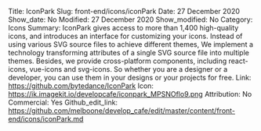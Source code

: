 Title: IconPark
Slug: front-end/icons/iconPark
Date: 27 December 2020
Show_date: No
Modified: 27 December 2020
Show_modified: No
Category: Icons
Summary: IconPark gives access to more than 1,400 high-quality icons, and introduces an interface for customizing your icons. Instead of using various SVG source files to achieve different themes, We implement a technology transforming attributes of a single SVG source file into multiple themes. Besides, we provide cross-platform components, including react-icons, vue-icons and svg-icons. So whether you are a designer or a developer, you can use them in your designs or your projects for free.
Link: https://github.com/bytedance/IconPark
Icon: https://ik.imagekit.io/developcafe/iconpark_MPSNOflo9.png
Attribution: No
Commercial: Yes
Github_edit_link: https://github.com/melboone/develop_cafe/edit/master/content/front-end/icons/iconPark.md
